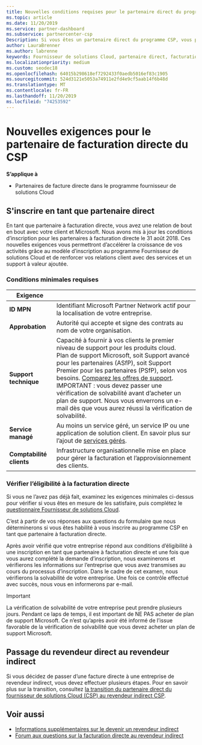 ```yaml
---
title: Nouvelles conditions requises pour le partenaire direct du programme fournisseur de solutions Cloud | Espace partenaires
ms.topic: article
ms.date: 11/20/2019
ms.service: partner-dashboard
ms.subservice: partnercenter-csp
Description: Si vous êtes un partenaire direct du programme CSP, vous pouvez en savoir plus sur les conditions requises pour la prise en charge et les services, ainsi que sur la façon de les satisfaire.
author: LauraBrenner
ms.author: labrenne
keywords: Fournisseur de solutions Cloud, partenaire direct, facturation directe, conditions requises
ms.localizationpriority: medium
ms.custom: seodec18
ms.openlocfilehash: 64015b298618ef7292433f0aedb5016ef83c1905
ms.sourcegitcommit: 524d3121e5053a74911e2fd4e9cf5aab14f6b48d
ms.translationtype: MT
ms.contentlocale: fr-FR
ms.lasthandoff: 11/20/2019
ms.locfileid: "74253592"
---
```

# <a name="csp-direct-bill-partner-new-requirements"></a>Nouvelles exigences pour le partenaire de facturation directe du CSP

**S’applique à**

- Partenaires de facture directe dans le programme fournisseur de solutions Cloud

## <a name="enroll-as-a-direct-partner"></a>S'inscrire en tant que partenaire direct

En tant que partenaire à facturation directe, vous avez une relation de bout en bout avec votre client et Microsoft. Nous avons mis à jour les conditions d’inscription pour les partenaires à facturation directe le 31 août 2018. Ces nouvelles exigences vous permettront d’accélérer la croissance de vos activités grâce au modèle d’inscription au programme Fournisseur de solutions Cloud et de renforcer vos relations client avec des services et un support à valeur ajoutée.

### <a name="minimum-requirements"></a>Conditions minimales requises

|**Exigence**|                             |
|--------------------------------|--------------------------------------------------------------|
|**ID MPN**   |Identifiant Microsoft Partner Network actif pour la localisation de votre entreprise.    |
|**Approbation**   |Autorité qui accepte et signe des contrats au nom de votre organisation.|
|**Support technique**   |Capacité à fournir à vos clients le premier niveau de support pour les produits cloud. <br>Plan de support Microsoft, soit Support avancé pour les partenaires (ASfP), soit Support Premier pour les partenaires (PSfP), selon vos besoins. [Comparez les offres de support](https://partner.microsoft.com/support/partnersupport).<br> IMPORTANT : vous devez passer une vérification de solvabilité avant d’acheter un plan de support. Nous vous enverrons un e-mail dès que vous aurez réussi la vérification de solvabilité. |
|**Service managé**   |Au moins un service géré, un service IP ou une application de solution client. En savoir plus sur l’ajout de [services gérés](https://partner.microsoft.com/business-opportunities/managed-services-provider).|
|**Comptabilité clients** |Infrastructure organisationnelle mise en place pour gérer la facturation et l’approvisionnement des clients.

### <a name="verify-direct-bill-eligibility"></a>Vérifier l’éligibilité à la facturation directe

Si vous ne l’avez pas déjà fait, examinez les exigences minimales ci-dessus pour vérifier si vous êtes en mesure de les satisfaire, puis complétez le [questionnaire Fournisseur de solutions Cloud](https://partner.microsoft.com/cloud-solution-provider/assessment).

C’est à partir de vos réponses aux questions du formulaire que nous déterminerons si vous êtes habilité à vous inscrire au programme CSP en tant que partenaire à facturation directe.

Après avoir vérifié que votre entreprise répond aux conditions d’éligibilité à une inscription en tant que partenaire à facturation directe et une fois que vous aurez complété la demande d’inscription, nous examinerons et vérifierons les informations sur l’entreprise que vous avez transmises au cours du processus d’inscription. Dans le cadre de cet examen, nous vérifierons la solvabilité de votre entreprise. Une fois ce contrôle effectué avec succès, nous vous en informerons par e-mail.

>[!IMPORTANT]
>La vérification de solvabilité de votre entreprise peut prendre plusieurs jours. Pendant ce laps de temps, il est important de NE PAS acheter de plan de support Microsoft. Ce n’est qu’après avoir été informé de l’issue favorable de la vérification de solvabilité que vous devez acheter un plan de support Microsoft.

## <a name="transition-from-direct-to-indirect-reseller"></a>Passage du revendeur direct au revendeur indirect

Si vous décidez de passer d’une facture directe à une entreprise de revendeur indirect, vous devez effectuer plusieurs étapes. Pour en savoir plus sur la transition, consultez [la transition du partenaire direct du fournisseur de solutions Cloud (CSP) au revendeur indirect CSP](transition-direct-to-indirect.md). 

## <a name="see-also"></a>Voir aussi

- [Informations supplémentaires sur le devenir un revendeur indirect](https://assetsprod.microsoft.com/csp-directbill-to-indirect-transition.pdf)
- [Forum aux questions sur la facturation directe au revendeur indirect](https://assetsprod.microsoft.com/mpn/direct-bill-partner-faq.pdf)
